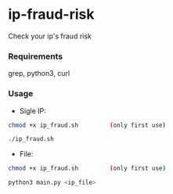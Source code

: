 # ip-fraud-risk
Check your ip's fraud risk

### Requirements

grep,
python3,
curl

### Usage 

- Sigle IP: 
```bash
chmod +x ip_fraud.sh         (only first use)

./ip_fraud.sh
```


- File:

```bash
chmod +x ip_fraud.sh         (only first use)

python3 main.py <ip_file>
```
